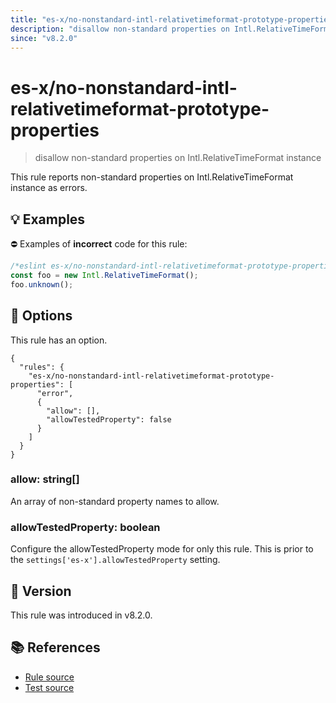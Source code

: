 ```yaml
---
title: "es-x/no-nonstandard-intl-relativetimeformat-prototype-properties"
description: "disallow non-standard properties on Intl.RelativeTimeFormat instance"
since: "v8.2.0"
---
```


# es-x/no-nonstandard-intl-relativetimeformat-prototype-properties
> disallow non-standard properties on Intl.RelativeTimeFormat instance

This rule reports non-standard properties on Intl.RelativeTimeFormat instance as errors.

## 💡 Examples

⛔ Examples of **incorrect** code for this rule:

<eslint-playground type="bad">

```js
/*eslint es-x/no-nonstandard-intl-relativetimeformat-prototype-properties: error */
const foo = new Intl.RelativeTimeFormat();
foo.unknown();
```

</eslint-playground>

## 🔧 Options

This rule has an option.

```jsonc
{
  "rules": {
    "es-x/no-nonstandard-intl-relativetimeformat-prototype-properties": [
      "error",
      {
        "allow": [],
        "allowTestedProperty": false
      }
    ]
  }
}
```

### allow: string[]

An array of non-standard property names to allow.

### allowTestedProperty: boolean

Configure the allowTestedProperty mode for only this rule.
This is prior to the `settings['es-x'].allowTestedProperty` setting.

## 🚀 Version

This rule was introduced in v8.2.0.

## 📚 References

- [Rule source](https://github.com/eslint-community/eslint-plugin-es-x/blob/master/lib/rules/no-nonstandard-intl-relativetimeformat-prototype-properties.js)
- [Test source](https://github.com/eslint-community/eslint-plugin-es-x/blob/master/tests/lib/rules/no-nonstandard-intl-relativetimeformat-prototype-properties.js)

